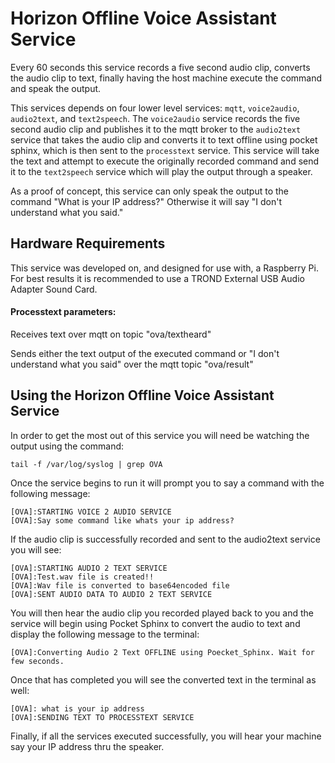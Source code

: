 # Horizon Offline Voice Assistant Service

Every 60 seconds this service records a five second audio clip, converts the audio clip to text, finally having the host machine execute the command and speak the output.

This services depends on four lower level services: `mqtt`, `voice2audio`, `audio2text`, and `text2speech`. The `voice2audio` service records the five second audio clip and publishes it to the mqtt broker to the `audio2text` service that takes the audio clip and converts it to text offline using pocket sphinx, which is then sent to the `processtext` service. This service will take the text and attempt to execute the originally recorded command and send it to the `text2speech` service which will play the output through a speaker. 

As a proof of concept, this service can only speak the output to the command "What is your IP address?" Otherwise it will say "I don't understand what you said."

## Hardware Requirements 

This service was developed on, and designed for use with, a Raspberry Pi. For best results it is recommended to use a TROND External USB Audio Adapter Sound Card.


#### Processtext parameters:

Receives text over mqtt on topic "ova/textheard" 

Sends either the text output of the executed command or "I don't understand what you said" over the mqtt topic "ova/result"

## Using the Horizon Offline Voice Assistant Service 

In order to get the most out of this service you will need be watching the output using the command:

`tail -f /var/log/syslog | grep OVA` 

Once the service begins to run it will prompt you to say a command with the following message:

```
[OVA]:STARTING VOICE 2 AUDIO SERVICE
[OVA]:Say some command like whats your ip address?
```

If the audio clip is successfully recorded and sent to the audio2text service you will see:
```
[OVA]:STARTING AUDIO 2 TEXT SERVICE
[OVA]:Test.wav file is created!!
[OVA]:Wav file is converted to base64encoded file
[OVA]:SENT AUDIO DATA TO AUDIO 2 TEXT SERVICE
```

You will then hear the audio clip you recorded played back to you and the service will begin using Pocket Sphinx to convert the audio to text and display the following message to the terminal:

`[OVA]:Converting Audio 2 Text OFFLINE using Poecket_Sphinx. Wait for few seconds.`

Once that has completed you will see the converted text in the terminal as well:

```
[OVA]: what is your ip address
[OVA]:SENDING TEXT TO PROCESSTEXT SERVICE
```

Finally, if all the services executed successfully, you will hear your machine say your IP address thru the speaker. 



